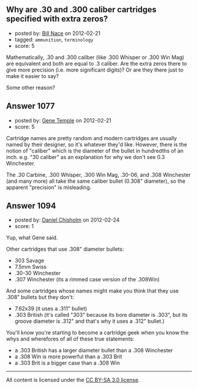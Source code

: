 ## Why are .30 and .300 caliber cartridges specified with extra zeros?

- posted by: [Bill Nace](https://stackexchange.com/users/-1/205-bill-nace) on 2012-02-21
- tagged: `ammunition`, `terminology`
- score: 5

<p>Mathematically, .30 and .300 caliber (like .300 Whisper or .300 Win Mag) are equivalent and both are equal to .3 caliber.  Are the extra zeros there to give more precision (i.e. more significant digits)?  Or are they there just to make it easier to say?  </p>

<p>Some other reason?</p>



## Answer 1077

- posted by: [Gene Temple](https://stackexchange.com/users/-1/254-gene-temple) on 2012-02-21
- score: 5

<p>Cartridge names are pretty random and modern cartridges are usually named by their designer, so it's whatever they'd like.  However, there is the notion of "caliber" which is the diameter of the bullet in hundredths of an inch. e.g. "30 caliber" as an explanation for why we don't see 0.3 Winchester.  </p>

<p>The .30 Carbine, .300 Whisper, .300 Win Mag, .30-06, and .308 Winchester (and many more) all take the same caliber bullet (0.308" diameter), so the apparent "precision" is misleading.  </p>



## Answer 1094

- posted by: [Daniel Chisholm](https://stackexchange.com/users/-1/36-daniel-chisholm) on 2012-02-24
- score: 1

<p>Yup, what Gene said.</p>

<p>Other cartridges that use .308" diameter bullets:</p>

<ul>
<li>303 Savage</li>
<li>7.5mm Swiss</li>
<li>.30-30 Winchester</li>
<li>.307 Winchester (its a rimmed case version of the .308Win)</li>
</ul>

<p>And some cartridges whose names might make you think that they use .308" bullets but they don't:</p>

<ul>
<li>7.62x39 (it uses a .311" bullet)</li>
<li>.303 British (it's called "303" because its bore diameter is .303", but its groove diameter is .312" and that's why it uses a .312" bullet.)</li>
</ul>

<p>You'll know you're starting to become a cartridge geek when you know the whys and wherefores of all of these true statements:</p>

<ul>
<li>a .303 British has a larger diameter bullet than a .308 Winchester</li>
<li>a .308 Win is more powerful than a .303 Brit</li>
<li>a .303 Brit is a bigger case than a .308 Win</li>
</ul>




---

All content is licensed under the [CC BY-SA 3.0 license](https://creativecommons.org/licenses/by-sa/3.0/).
